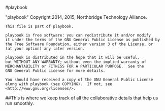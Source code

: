 #playbook

"playbook" Copyright 2014, 2015, Northbridge Technology Alliance.

    This file is part of playbook.

    playbook is free software: you can redistribute it and/or modify
    it under the terms of the GNU General Public License as published by
    the Free Software Foundation, either version 3 of the License, or
    (at your option) any later version.

    playbook is distributed in the hope that it will be useful,
    but WITHOUT ANY WARRANTY; without even the implied warranty of
    MERCHANTABILITY or FITNESS FOR A PARTICULAR PURPOSE.  See the
    GNU General Public License for more details.

    You should have received a copy of the GNU General Public License
    along with playbook (see COPYING).  If not, see <http://www.gnu.org/licenses/>.

##This is where we keep track of all the collaborative details that help us run smoothly.
